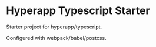 # Hyperapp Typescript Starter

Starter project for hyperapp/typescript.

Configured with webpack/babel/postcss.
